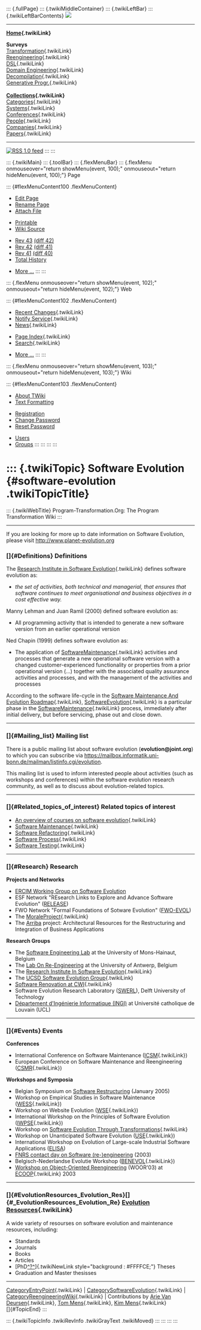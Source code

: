 ::: {.fullPage}
::: {.twikiMiddleContainer}
::: {.twikiLeftBar}
::: {.twikiLeftBarContents}
![](../pub/transformation.gif)

------------------------------------------------------------------------

**[Home](WebHome){.twikiLink}**

**Surveys**\
[Transformation](ProgramTransformation){.twikiLink}\
[Reengineering](ReengineeringWiki){.twikiLink}\
[DSL](DomainSpecificLanguages){.twikiLink}\
[Domain Engineering](DomainEngineering){.twikiLink}\
[Decompilation](DeCompilation){.twikiLink}\
[Generative Progr.](GenerativeProgrammingWiki){.twikiLink}\
\
**[Collections](CategoryCollection){.twikiLink}**\
[Categories](CategoryCategory){.twikiLink}\
[Systems](TransformationSystems){.twikiLink}\
[Conferences](TransformationConferences){.twikiLink}\
[People](TransformationPeople){.twikiLink}\
[Companies](TransformationCompanies){.twikiLink}\
[Papers](CategoryPaper){.twikiLink}

------------------------------------------------------------------------

[![](../pub/rss.gif "RSS 1.0 feed")](WebRss@skin=rss)
:::
:::

::: {.twikiMain}
::: {.toolBar}
::: {.flexMenuBar}
::: {.flexMenu onmouseover="return showMenu(event, 100);" onmouseout="return hideMenu(event, 100);"}
Page

::: {#flexMenuContent100 .flexMenuContent}
-   [Edit
    Page](http://www.program-transformation.org/edit/Transform/SoftwareEvolution?t=1536826271)
-   [Rename
    Page](http://www.program-transformation.org/rename/Transform/SoftwareEvolution)
-   [Attach
    File](http://www.program-transformation.org/attach/Transform/SoftwareEvolution)

<!-- -->

-   [Printable](http://www.program-transformation.org/view/Transform/SoftwareEvolution?skin=print.pattern)
-   [Wiki
    Source](http://www.program-transformation.org/view/Transform/SoftwareEvolution?skin=text&raw=on&contenttype=text/plain)

<!-- -->

-   [Rev
    43](http://www.program-transformation.org/view/Transform/SoftwareEvolution?rev=1.43)
    [(diff 42)](http://www.program-transformation.org/rdiff/Transform/SoftwareEvolution?rev1=1.43&rev2=1.42)
-   [Rev
    42](http://www.program-transformation.org/view/Transform/SoftwareEvolution?rev=1.42)
    [(diff 41)](http://www.program-transformation.org/rdiff/Transform/SoftwareEvolution?rev1=1.42&rev2=1.41)
-   [Rev
    41](http://www.program-transformation.org/view/Transform/SoftwareEvolution?rev=1.41)
    [(diff 40)](http://www.program-transformation.org/rdiff/Transform/SoftwareEvolution?rev1=1.41&rev2=1.40)
-   [Total
    History](http://www.program-transformation.org/rdiff/Transform/SoftwareEvolution)

<!-- -->

-   [More
    \...](http://www.program-transformation.org/oops/Transform/SoftwareEvolution?template=oopsmore&param1=1.43&param2=1.43)
:::
:::

::: {.flexMenu onmouseover="return showMenu(event, 102);" onmouseout="return hideMenu(event, 102);"}
Web

::: {#flexMenuContent102 .flexMenuContent}
-   [Recent Changes](WebChanges){.twikiLink}
-   [Notify Service](WebNotify){.twikiLink}
-   [News](WebNews){.twikiLink}

<!-- -->

-   [Page Index](WebIndex){.twikiLink}
-   [Search](WebSearch){.twikiLink}

<!-- -->

-   [More
    \...](http://www.program-transformation.org/oops/Transform/SoftwareEvolution?template=oopsmore&param1=1.43&param2=1.43)
:::
:::

::: {.flexMenu onmouseover="return showMenu(event, 103);" onmouseout="return hideMenu(event, 103);"}
Wiki

::: {#flexMenuContent103 .flexMenuContent}
-   [About
    TWiki](http://www.program-transformation.org/view/TWiki/WebHome)
-   [Text
    Formatting](http://www.program-transformation.org/view/TWiki/TextFormattingRules)

<!-- -->

-   [Registration](http://www.program-transformation.org/view/TWiki/TWikiRegistration)
-   [Change
    Password](http://www.program-transformation.org/view/TWiki/ChangePassword)
-   [Reset
    Password](http://www.program-transformation.org/view/TWiki/ResetPassword)

<!-- -->

-   [Users](http://www.program-transformation.org/view/Main/TWikiUsers)
-   [Groups](http://www.program-transformation.org/view/Main/TWikiGroups)
:::
:::
:::
:::

::: {.twikiTopic}
Software Evolution {#software-evolution .twikiTopicTitle}
==================

::: {.twikiWebTitle}
Program-Transformation.Org: The Program Transformation Wiki
:::

------------------------------------------------------------------------

If you are looking for more up to date information on Software
Evolution, please visit <http://www.planet-evolution.org>

### []{#Definitions} Definitions

The [Research Institute in Software
Evolution](ResearchInstituteInSoftwareEvolution){.twikiLink} defines
software evolution as:

-   *the set of activities, both technical and managerial, that ensures
    that software continues to meet organisational and business
    objectives in a cost effective way.*

Manny Lehman and Juan Ramil (2000) defined software evolution as:

-   All programming activity that is intended to generate a new software
    version from an earlier operational version

Ned Chapin (1999) defines software evolution as:

-   The application of
    [SoftwareMaintenance](SoftwareMaintenance){.twikiLink} activities
    and processes that generate a new operational software version with
    a changed customer-experienced functionality or properties from a
    prior operational version (...) together with the associated quality
    assurance activities and processes, and with the management of the
    activities and processes

According to the software life-cycle in the [Software Maintenance And
Evolution Roadmap](SoftwareMaintenanceAndEvolutionARoadmap){.twikiLink},
[SoftwareEvolution](SoftwareEvolution){.twikiLink} is a particular phase
in the [SoftwareMaintenance](SoftwareMaintenance){.twikiLink} process,
immediately after initial delivery, but before servicing, phase out and
close down.

------------------------------------------------------------------------

### []{#Mailing_list} Mailing list

There is a public mailing list about software evolution
(**evolution\@joint.org**) to which you can subscribe via
<https://mailbox.informatik.uni-bonn.de/mailman/listinfo.cgi/evolution>.

This mailing list is used to inform interested people about activities
(such as workshops and conferences) within the software evolution
research community, as well as to discuss about evolution-related
topics.

------------------------------------------------------------------------

### []{#Related_topics_of_interest} Related topics of interest

-   [An overview of courses on software
    evolution](TeachingSoftwareEvolution){.twikiLink}
-   [Software Maintenance](SoftwareMaintenance){.twikiLink}
-   [Software Refactoring](Refactoring){.twikiLink}
-   [Software Process](SoftwareProcess){.twikiLink}
-   [Software Testing](SoftwareTesting){.twikiLink}

------------------------------------------------------------------------

### []{#Research} Research

**Projects and Networks**

-   [ERCIM Working Group on Software
    Evolution](http://w3.umh.ac.be/evol/)
-   ESF Network \"REsearch Links to Explore and Advance Software
    Evolution\" ([RELEASE](http://labmol.di.fc.ul.pt/projects/release/))
-   FWO Network \"Formal Foundations of Sotware Evolution\"
    ([FWO-EVOL](http://prog.vub.ac.be/FFSE))
-   The [MoraleProject](MoraleProject){.twikiLink}
-   The [Arriba](http://progwww.vub.ac.be/project.htm) project:
    Architectural Resources for the Restructuring and Integration of
    Business Applications

**Research Groups**

-   The [Software Engineering Lab](http://www.umh.ac.be/~genlog) at the
    University of Mons-Hainaut, Belgium
-   The [Lab On Re-Engineering](http://www.lore.ua.ac.be/) at the
    University of Antwerp, Belgium
-   The [Research Institute In Software
    Evolution](ResearchInstituteInSoftwareEvolution){.twikiLink}
-   The [UCSD Software Evolution
    Group](UCSDSoftwareEvolutionGroup){.twikiLink}
-   [Software Renovation at CWI](SoftwareRenovationAtCWI){.twikiLink}
-   Software Evolution Research Laboratory
    ([SWERL](http://www.swerl.tudelft.nl)), Delft University of
    Technology
-   [Département d\'Ingénierie Informatique
    (INGI)](http://www.info.ucl.ac.be/) at Université catholique de
    Louvain (UCL)

------------------------------------------------------------------------

### []{#Events} Events

**Conferences**

-   International Conference on Software Maintenance
    ([ICSM](InternationalConferenceonSoftwareMaintenance){.twikiLink})
-   European Conference on Software Maintenance and Reengineering
    ([CSMR](CSMR){.twikiLink})

**Workshops and Symposia**

-   Belgian Symposium on [Software
    Restructuring](http://prog.vub.ac.be/FFSE/Symposia/restructuring.html)
    (January 2005)
-   Workshop on Empirical Studies in Software Maintenance
    ([WESS](WESS){.twikiLink})
-   Workshop on Website Evolution ([WSE](WSE){.twikiLink})
-   International Workshop on the Principles of Software Evolution
    ([IWPSE](IWPSE){.twikiLink})
-   Workshop on [Software Evolution Through
    Transformations](SoftwareEvolutionThroughTransformations){.twikiLink}
-   Workshop on Unanticipated Software Evolution
    ([USE](USE){.twikiLink})
-   International Workshop on Evolution of Large-scale Industrial
    Software Applications
    ([ELISA](http://prog.vub.ac.be/FFSE/Workshops/ELISA-Workshop.html))
-   [FNRS contact day on Software
    (re-)engineering](http://www.ulb.ac.be/di/ssd/jfr/fnrs03.html) (2003)
-   Belgisch-Nederlandse Evolutie Workshop
    ([BENEVOL](BENEVOL){.twikiLink})
-   [Workshop on Object-Oriented
    Reengineering](http://win-www.uia.ac.be/u/lore/Events/WOOR03/)
    (WOOR\'03) at [ECOOP](ECOOP){.twikiLink} 2003

------------------------------------------------------------------------

### []{#EvolutionResources_Evolution_Res}[]{#_EvolutionResources_Evolution_Re} [Evolution Resources](EvolutionResources){.twikiLink}

A wide variety of resourses on software evolution and maintenance
resources, including:

-   Standards
-   Journals
-   Books
-   Articles
-   [PhD[^?^](http://www.program-transformation.org/edit/Transform/PhD?topicparent=Transform.SoftwareEvolution)]{.twikiNewLink
    style="background : #FFFFCE;"} Theses
-   Graduation and Master thesisses

------------------------------------------------------------------------

[CategoryEntryPoint](CategoryEntryPoint){.twikiLink} \|
[CategorySoftwareEvolution](CategorySoftwareEvolution){.twikiLink} \|
[CategoryReengineeringWiki](CategoryReengineeringWiki){.twikiLink} \|
Contributions by [Arie Van Deursen](ArieVanDeursen){.twikiLink}, [Tom
Mens](TomMens){.twikiLink}, [Kim Mens](../Main/KimMens){.twikiLink}\
[]{#TopicEnd}
:::

::: {.twikiTopicInfo .twikiRevInfo .twikiGrayText .twikiMoved}
:::
:::
:::
:::
